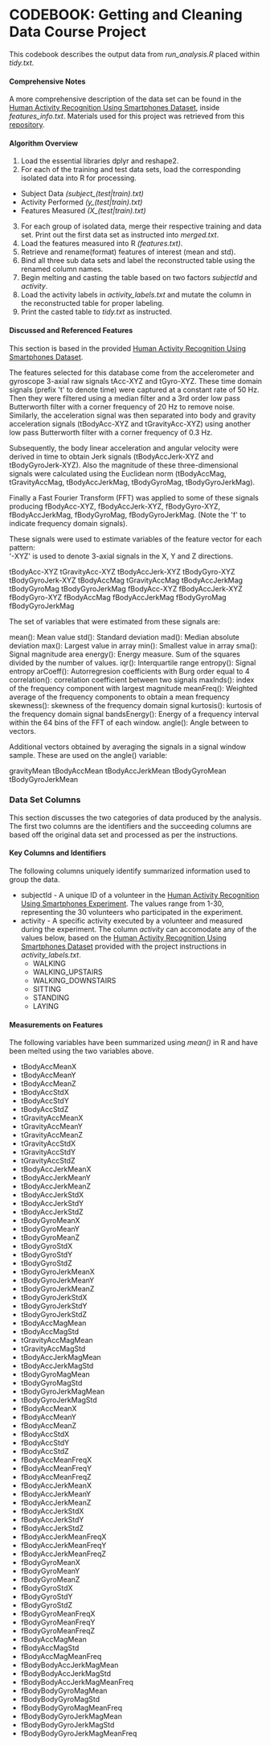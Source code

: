 # CODEBOOK: Getting and Cleaning Data Course Project
This codebook describes the output data from *run_analysis.R* placed within *tidy.txt*.

#### Comprehensive Notes
A more comprehensive description of the data set can be found in the [Human Activity Recognition Using Smartphones Dataset](https://d396qusza40orc.cloudfront.net/getdata%2Fprojectfiles%2FUCI%20HAR%20Dataset.zip), inside *features_info.txt*. Materials used for this project was retrieved from this [repository](http://archive.ics.uci.edu/ml/datasets/Human+Activity+Recognition+Using+Smartphones).

#### Algorithm Overview
1. Load the essential libraries dplyr and reshape2.
2. For each of the training and test data sets, load the corresponding isolated data into R for processing.
  * Subject Data *(subject_(test|train).txt)*
  * Activity Performed *(y_(test|train).txt)*
  * Features Measured *(X_(test|train).txt)*
3. For each group of isolated data, merge their respective training and data set. Print out the first data set as instructed into *merged.txt*.
4. Load the features measured into R _(features.txt)_.
5. Retrieve and rename(format) features of interest (mean and std).
6. Bind all three sub data sets and label the reconstructed table using the renamed column names.
7. Begin melting and casting the table based on two factors _subjectId_ and _activity_.
8. Load the activity labels in *activity_labels.txt* and mutate the column in the reconstructed table for proper labeling.
9. Print the casted table to *_tidy.txt_* as instructed.

#### Discussed and Referenced Features

This section is based in the provided [Human Activity Recognition Using Smartphones Dataset](https://d396qusza40orc.cloudfront.net/getdata%2Fprojectfiles%2FUCI%20HAR%20Dataset.zip).

The features selected for this database come from the accelerometer and gyroscope 3-axial raw signals tAcc-XYZ and tGyro-XYZ. These time domain signals (prefix 't' to denote time) were captured at a constant rate of 50 Hz. Then they were filtered using a median filter and a 3rd order low pass Butterworth filter with a corner frequency of 20 Hz to remove noise. Similarly, the acceleration signal was then separated into body and gravity acceleration signals (tBodyAcc-XYZ and tGravityAcc-XYZ) using another low pass Butterworth filter with a corner frequency of 0.3 Hz. 

Subsequently, the body linear acceleration and angular velocity were derived in time to obtain Jerk signals (tBodyAccJerk-XYZ and tBodyGyroJerk-XYZ). Also the magnitude of these three-dimensional signals were calculated using the Euclidean norm (tBodyAccMag, tGravityAccMag, tBodyAccJerkMag, tBodyGyroMag, tBodyGyroJerkMag). 

Finally a Fast Fourier Transform (FFT) was applied to some of these signals producing fBodyAcc-XYZ, fBodyAccJerk-XYZ, fBodyGyro-XYZ, fBodyAccJerkMag, fBodyGyroMag, fBodyGyroJerkMag. (Note the 'f' to indicate frequency domain signals). 

These signals were used to estimate variables of the feature vector for each pattern:  
'-XYZ' is used to denote 3-axial signals in the X, Y and Z directions.

tBodyAcc-XYZ
tGravityAcc-XYZ
tBodyAccJerk-XYZ
tBodyGyro-XYZ
tBodyGyroJerk-XYZ
tBodyAccMag
tGravityAccMag
tBodyAccJerkMag
tBodyGyroMag
tBodyGyroJerkMag
fBodyAcc-XYZ
fBodyAccJerk-XYZ
fBodyGyro-XYZ
fBodyAccMag
fBodyAccJerkMag
fBodyGyroMag
fBodyGyroJerkMag

The set of variables that were estimated from these signals are: 

mean(): Mean value
std(): Standard deviation
mad(): Median absolute deviation 
max(): Largest value in array
min(): Smallest value in array
sma(): Signal magnitude area
energy(): Energy measure. Sum of the squares divided by the number of values. 
iqr(): Interquartile range 
entropy(): Signal entropy
arCoeff(): Autorregresion coefficients with Burg order equal to 4
correlation(): correlation coefficient between two signals
maxInds(): index of the frequency component with largest magnitude
meanFreq(): Weighted average of the frequency components to obtain a mean frequency
skewness(): skewness of the frequency domain signal 
kurtosis(): kurtosis of the frequency domain signal 
bandsEnergy(): Energy of a frequency interval within the 64 bins of the FFT of each window.
angle(): Angle between to vectors.

Additional vectors obtained by averaging the signals in a signal window sample. These are used on the angle() variable:

gravityMean
tBodyAccMean
tBodyAccJerkMean
tBodyGyroMean
tBodyGyroJerkMean

### Data Set Columns

This section discusses the two categories of data produced by the analysis. The first two columns are the identifiers and the succeeding columns are based off the original data set and processed as per the instructions.

#### Key Columns and Identifiers
The following columns uniquely identify summarized information used to group the data.
  * subjectId - A unique ID of a volunteer in the [Human Activity Recognition Using Smartphones Experiment](https://d396qusza40orc.cloudfront.net/getdata%2Fprojectfiles%2FUCI%20HAR%20Dataset.zip). The values range from 1-30, representing the 30 volunteers who participated in the experiment.
  * activity - A specific activity executed by a volunteer and measured during the experiment. The column *activity* can accomodate any of the values below, based on the [Human Activity Recognition Using Smartphones Dataset](https://d396qusza40orc.cloudfront.net/getdata%2Fprojectfiles%2FUCI%20HAR%20Dataset.zip) provided with the project instructions in *activity_labels.txt*.
     * WALKING
     * WALKING_UPSTAIRS
     * WALKING_DOWNSTAIRS
     * SITTING
     * STANDING
     * LAYING

#### Measurements on Features
The following variables have been summarized using *mean()* in R and have been melted using the two variables above.

  * tBodyAccMeanX
  * tBodyAccMeanY
  * tBodyAccMeanZ
  * tBodyAccStdX
  * tBodyAccStdY
  * tBodyAccStdZ
  * tGravityAccMeanX
  * tGravityAccMeanY
  * tGravityAccMeanZ
  * tGravityAccStdX
  * tGravityAccStdY
  * tGravityAccStdZ
  * tBodyAccJerkMeanX
  * tBodyAccJerkMeanY
  * tBodyAccJerkMeanZ
  * tBodyAccJerkStdX
  * tBodyAccJerkStdY
  * tBodyAccJerkStdZ
  * tBodyGyroMeanX
  * tBodyGyroMeanY
  * tBodyGyroMeanZ
  * tBodyGyroStdX
  * tBodyGyroStdY
  * tBodyGyroStdZ
  * tBodyGyroJerkMeanX
  * tBodyGyroJerkMeanY
  * tBodyGyroJerkMeanZ
  * tBodyGyroJerkStdX
  * tBodyGyroJerkStdY
  * tBodyGyroJerkStdZ
  * tBodyAccMagMean
  * tBodyAccMagStd
  * tGravityAccMagMean
  * tGravityAccMagStd
  * tBodyAccJerkMagMean
  * tBodyAccJerkMagStd
  * tBodyGyroMagMean
  * tBodyGyroMagStd
  * tBodyGyroJerkMagMean
  * tBodyGyroJerkMagStd
  * fBodyAccMeanX
  * fBodyAccMeanY
  * fBodyAccMeanZ
  * fBodyAccStdX
  * fBodyAccStdY
  * fBodyAccStdZ
  * fBodyAccMeanFreqX
  * fBodyAccMeanFreqY
  * fBodyAccMeanFreqZ
  * fBodyAccJerkMeanX
  * fBodyAccJerkMeanY
  * fBodyAccJerkMeanZ
  * fBodyAccJerkStdX
  * fBodyAccJerkStdY
  * fBodyAccJerkStdZ
  * fBodyAccJerkMeanFreqX
  * fBodyAccJerkMeanFreqY
  * fBodyAccJerkMeanFreqZ
  * fBodyGyroMeanX
  * fBodyGyroMeanY
  * fBodyGyroMeanZ
  * fBodyGyroStdX
  * fBodyGyroStdY
  * fBodyGyroStdZ
  * fBodyGyroMeanFreqX
  * fBodyGyroMeanFreqY
  * fBodyGyroMeanFreqZ
  * fBodyAccMagMean
  * fBodyAccMagStd
  * fBodyAccMagMeanFreq
  * fBodyBodyAccJerkMagMean
  * fBodyBodyAccJerkMagStd
  * fBodyBodyAccJerkMagMeanFreq
  * fBodyBodyGyroMagMean
  * fBodyBodyGyroMagStd
  * fBodyBodyGyroMagMeanFreq
  * fBodyBodyGyroJerkMagMean
  * fBodyBodyGyroJerkMagStd
  * fBodyBodyGyroJerkMagMeanFreq
